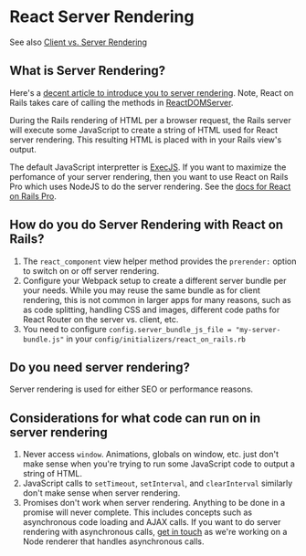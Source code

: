 # React Server Rendering

See also [Client vs. Server Rendering](./client-vs-server-rendering.md)

## What is Server Rendering?

Here's a [decent article to introduce you to server rendering](https://medium.freecodecamp.org/server-side-rendering-your-react-app-in-three-simple-steps-7a82b95db82e). Note, React on Rails takes care of calling the methods in [ReactDOMServer](https://reactjs.org/docs/react-dom-server.html).

During the Rails rendering of HTML per a browser request, the Rails server will execute some JavaScript to create a string of HTML used for React server rendering. This resulting HTML is placed with in your Rails view's output.

The default JavaScript interpretter is [ExecJS](https://github.com/rails/execjs). If you want to maximize the perfomance of your server rendering, then you want to use React on Rails Pro which uses NodeJS to do the server rendering. See the [docs for React on Rails Pro](https://github.com/shakacode/react_on_rails/wiki).

## How do you do Server Rendering with React on Rails?
1. The `react_component` view helper method provides the `prerender:` option to switch on or off server rendering.
1. Configure your Webpack setup to create a different server bundle per your needs. While you may reuse the same bundle as for client rendering, this is not common in larger apps for many reasons, such as as code splitting, handling CSS and images, different code paths for React Router on the server vs. client, etc.
1. You need to configure `config.server_bundle_js_file = "my-server-bundle.js"` in your `config/initializers/react_on_rails.rb`

## Do you need server rendering?

Server rendering is used for either SEO or performance reasons.

## Considerations for what code can run on in server rendering

1. Never access `window`. Animations, globals on window, etc. just don't make sense when you're trying to run some JavaScript code to output a string of HTML.
2. JavaScript calls to `setTimeout`, `setInterval`, and `clearInterval` similarly don't make sense when server rendering.
3. Promises don't work when server rendering. Anything to be done in a promise will never complete. This includes concepts such as asynchronous code loading and AJAX calls. If you want to do server rendering with asynchronous calls, [get in touch](mailto:justin@shakacode.com) as we're working on a Node renderer that handles asynchronous calls.
